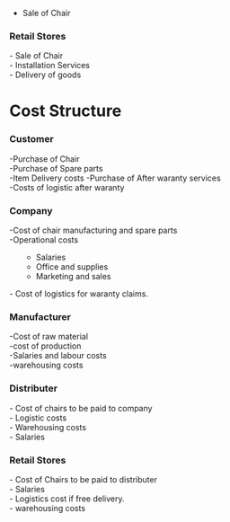 - Sale of Chair</br>
<h3>Retail Stores</h3>
- Sale of Chair</br>
- Installation Services</br>
- Delivery of goods</br>
<h1>Cost Structure</h1>
<h3>Customer</h3>
-Purchase of Chair</br>
-Purchase of Spare parts</br>
-Item Delivery costs
-Purchase of After waranty services</br>
-Costs of logistic after waranty
<h3>Company</h3>
-Cost of chair manufacturing and spare parts</br>
-Operational costs</br>
<ul><ul>
<li>Salaries</li>
<li>Office and supplies</li>
<li>Marketing and sales</li>
</ul></ul>
- Cost of logistics for waranty claims.
<h3>Manufacturer</h3>
-Cost of raw material</br>
-cost of production</br>
-Salaries and labour costs</br>
-warehousing costs</br>
<h3>Distributer</h3>
- Cost of chairs to be paid to company</br>
- Logistic costs</br>
- Warehousing costs </br>
- Salaries</br>
<h3>Retail Stores</h3>
- Cost of Chairs to be paid to distributer</br>
- Salaries</br>
- Logistics cost if free delivery.</br>
- warehousing costs</br>

	




